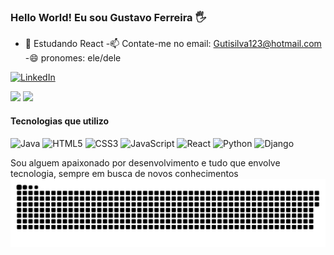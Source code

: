 ### Hello World! Eu sou Gustavo Ferreira 🖐
- 🌱 Estudando React
-📫 Contate-me no email: Gutisilva123@hotmail.com
-😄 pronomes: ele/dele

[![LinkedIn](https://img.shields.io/badge/linkedin-%230077B5.svg?style=for-the-badge&logo=linkedin&logoColor=white)](https://www.linkedin.com/in/gustavo-ferreira-517b51212/)
<div>
    <img height="200em" src="https://github-readme-stats.vercel.app/api?username=Gutis-007&show_icons=true&theme=dracula&hide_rank=true" />
    <img height="200em" src="https://github-readme-stats.vercel.app/api/top-langs/?username=Gutis-007&langs_count=16&layout=compact&theme=dracula" />
</div>


#### Tecnologias que utilizo
 ![Java](https://img.shields.io/badge/java-%23ED8B00.svg?style=for-the-badge&logo=openjdk&logoColor=white) ![HTML5](https://img.shields.io/badge/html5-%23E34F26.svg?style=for-the-badge&logo=html5&logoColor=white) ![CSS3](https://img.shields.io/badge/css3-%231572B6.svg?style=for-the-badge&logo=css3&logoColor=white) ![JavaScript](https://img.shields.io/badge/javascript-%23323330.svg?style=for-the-badge&logo=javascript&logoColor=%23F7DF1E) ![React](https://img.shields.io/badge/react-%2320232a.svg?style=for-the-badge&logo=react&logoColor=%2361DAFB) ![Python](https://img.shields.io/badge/python-3670A0?style=for-the-badge&logo=python&logoColor=ffdd54) ![Django](https://img.shields.io/badge/django-%23092E20.svg?style=for-the-badge&logo=django&logoColor=white) 

 Sou alguem apaixonado por desenvolvimento e tudo que envolve tecnologia, sempre em busca de novos conhecimentos
<picture>
  <source media="(prefers-color-scheme: dark)" srcset="https://github.com/Gutis-007/Gutis-007/blob/output/github-contribution-grid-snake-dark.svg" />
  <source media="(prefers-color-scheme: light)" srcset="https://github.com/Gutis-007/Gutis-007/blob/output/github-contribution-grid-snake.svg" />
  <img alt="github-snake" src="https://github.com/Gutis-007/Gutis-007/blob/output/github-contribution-grid-snake.svg" />
</picture>


